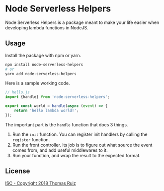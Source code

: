 # Node Serverless Helpers

Node Serverless Helpers is a package meant to make your life easier when 
developing lambda functions in NodeJS.

## Usage

Install the package with npm or yarn.

```bash
npm install node-serverless-helpers
# or 
yarn add node-serverless-helpers
```

Here is a sample working code.

```typescript
// hello.js
import {handle} from 'node-serverless-helpers';

export const world = handle(async (event) => {
    return 'hello lambda world!';
});
```

The important part is the `handle` function that does 3 things.

 1. Run the `init` function. You can register init handlers by calling
  the `register` function.
 2. Run the front controller. Its job is to figure out what source the 
  event comes from, and add useful middlewares to it.
 3. Run your function, and wrap the result to the expected format.

## License

[ISC - Copyright 2018 Thomas Ruiz](https://github.com/thomasruiz/node-serverless-helpers/blob/master/LICENCE)
